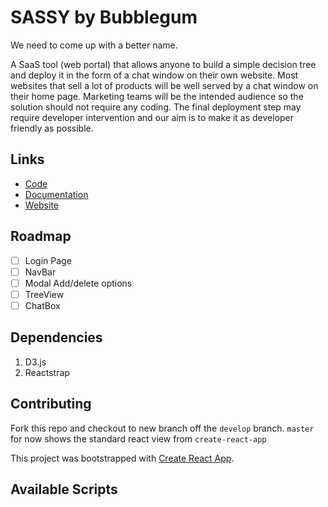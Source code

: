 # SASSY by Bubblegum
We need to come up with a better name.

A SaaS tool (web portal) that allows anyone to build a simple decision tree and deploy it in the form of a chat window on their own website. Most websites that sell a lot of products will be well served by a chat window on their home page. Marketing teams will be the intended audience so the solution should not require any coding. The final deployment step may require developer intervention and our aim is to make it as developer friendly as possible.


## Links
* [Code]()
* [Documentation]()
* [Website]()

## Roadmap

- [ ] Login Page
- [ ] NavBar
- [ ] Modal Add/delete options
- [ ] TreeView
- [ ] ChatBox

## Dependencies

1. D3.js
2. Reactstrap

## Contributing

Fork this repo and checkout to new branch off the `develop` branch. `master` for now shows the standard react view from `create-react-app`

This project was bootstrapped with [Create React App](https://github.com/facebook/create-react-app).

## Available Scripts
